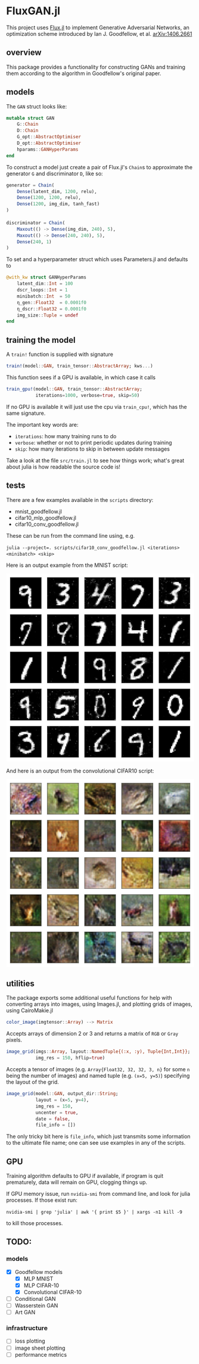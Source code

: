# FluxGAN.jl

This project uses [Flux.jl](https://fluxml.ai/Flux.jl/stable/) to implement Generative Adversarial Networks, an optimization scheme introduced by Ian J. Goodfellow, et al. [arXiv:1406.2661](https://arxiv.org/abs/1406.2661)

## overview 

This package provides a functionality for constructing GANs and training them according to the algorithm in Goodfellow's original paper.  


## models

The `GAN` struct looks like:

```julia
mutable struct GAN
    G::Chain
    D::Chain
    G_opt::AbstractOptimiser
    D_opt::AbstractOptimiser
    hparams::GANHyperParams
end
```

To construct a model just create a pair of Flux.jl's `Chain`s to approximate the generator `G` and discriminator `D`, like so:

```julia
generator = Chain(
    Dense(latent_dim, 1200, relu),
    Dense(1200, 1200, relu),
    Dense(1200, img_dim, tanh_fast)
)

discriminator = Chain(
    Maxout(() -> Dense(img_dim, 240), 5),
    Maxout(() -> Dense(240, 240), 5),
    Dense(240, 1)
)
```

To set 
and a hyperparameter struct which uses Parameters.jl and defaults to

```julia
@with_kw struct GANHyperParams 
    latent_dim::Int = 100            
    dscr_loops::Int = 1
    minibatch::Int  = 50
    η_gen::Float32  = 0.0001f0
    η_dscr::Float32 = 0.0001f0
    img_size::Tuple = undef
end
```


## training the model

A `train!` function is supplied with signature

```julia
train!(model::GAN, train_tensor::AbstractArray; kws...)

```
This function sees if a GPU is available, in which case it calls

```julia
train_gpu!(model::GAN, train_tensor::AbstractArray; 
           iterations=1000, verbose=true, skip=50)
```

If no GPU is available it will just use the cpu via `train_cpu!`, which has the same signature.

The important key words are:

* `iterations`: how many training runs to do
* `verbose`: whether or not to print periodic updates during training
* `skip`: how many iterations to skip in between update messages 

Take a look at the file `src/train.jl` to see how things work; what's great about julia is how readable the source code is!

## tests

There are a few examples available in the `scripts` directory:

* mnist_goodfellow.jl
* cifar10_mlp_goodfellow.jl
* cifar10_conv_goodfellow.jl

These can be run from the command line using, e.g.

`julia --project=. scripts/cifar10_conv_goodfellow.jl <iterations> <minibatch> <skip>`

Here is an output example from the MNIST script:

![](images/MNIST/MLP_n_50000_m_100_grid_5_5.png)

And here is an output from the convolutional CIFAR10 script:

![](images/CIFAR10/animals_conv_n_25000_m_50_grid_5_5.png)


## utilities

The package exports some additional useful functions for help with converting arrays into images, using Images.jl, and plotting grids of images, using CairoMakie.jl

```julia
color_image(imgtensor::Array) --> Matrix
```

Accepts arrays of dimension 2 or 3 and returns a matrix of `RGB` or `Gray` pixels.

```julia
image_grid(imgs::Array, layout::NamedTuple{(:x, :y), Tuple{Int,Int}};
           img_res = 150, hflip=true)
```
Accepts a tensor of images (e.g. `Array{Float32, 32, 32, 3, n}` for some `n` being the number of images) and named tuple (e.g. `(x=5, y=5)`) specifying the layout of the grid.

```julia
image_grid(model::GAN, output_dir::String;
           layout = (x=5, y=4),
           img_res = 150,
           uncenter = true,
           date = false,
           file_info = [])
```
The only tricky bit here is `file_info`, which just transmits some information to the ultimate file name; one can see use examples in any of the scripts.


## GPU

Training algorithm defaults to GPU if available, if program is quit prematurely, data will remain on GPU, clogging things up.

If GPU memory issue, run `nvidia-smi` from command line, and look for julia processes. If those exist run:

`nvidia-smi | grep 'julia' | awk '{ print $5 }' | xargs -n1 kill -9`

to kill those processes.

## TODO: 

### models
- [x] Goodfellow models
  - [x] MLP MNIST
  - [x] MLP CIFAR-10
  - [x] Convolutional CIFAR-10
- [ ] Conditional GAN
- [ ] Wasserstein GAN
- [ ] Art GAN 

### infrastructure
- [ ] loss plotting
- [ ] image sheet plotting
- [ ] performance metrics